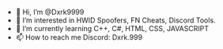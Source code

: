 - 👋 Hi, I’m @Dxrk9999
- 👀 I’m interested in HWID Spoofers, FN Cheats, Discord Tools.
- 🌱 I’m currently learning C++, C#, HTML, CSS, JAVASCRIPT
- 📫 How to reach me Discord: Dxrk.999
